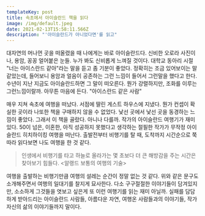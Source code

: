 ```yaml
---
templateKey: post
title: 속초에서 아이슬란드 책을 읽다
image: /img/default.jpeg
date: 2021-02-13T15:58:11.566Z
description: "'아이슬란드가 아니었다면'를 읽고"
---
```

대자연의 머나먼 곳을 떠올렸을 때 나에게는 바로 아이슬란드다. 신비한 오로라 사진이나, 용암, 꽁꽁 얼어붙은 눈들. 누가 봐도 신비롭게 느껴질 것이다. 대학교 동아리 시절 "너는 아이스란드 같아"라는 말을 듣고 좀 기분이 좋았다. 정확히는 조금 있어보이는 말같았는데, 들어보니 용암과 얼음이 공존하는 그런 느낌이 들어서 그런말을 했다고 한다. 수년이 지난 지금도 아이슬란드하면 그 말이 떠오른다. 뭔가 강렬하지만, 조화를 이루는 그런느낌이랄까. 아무튼 마음에 든다. "아이스란드 같은 사람"

매우 지쳐 속초에 여행을 떠났다. 서점에 딸린 게스트 하우스에 지냈다. 뭔가 컨셉이 확실한 곳이라 나또한 책을 구매하지 않을 수 없었다. 낯선 곳에서 낯선 곳을 동경하는 느낌이 좋았다. 그래서 이 책을 골랐다. 아니나 다를까. 작가의 아이슬란드 여행기가 재미있다. 50이 넘은, 이혼한, 아직 성공하지 못했다고 생각하는 절필한 작가가 무작정 아이슬란드 히치하이킹 여행을 떠난다. 출발전부터 비행기를 탈 때, 도착까지 시간순으로 쭉 따라 읽다보면 나도 여행을 한 것 같다.

> 인생에서 비행기를 타고 하늘로 올라가는 몇 초보다 더 큰 해방감을 주는 시간은 찾아보기 힘들다. <알랭드 보통의 여행의 기술>

여행을 출발하는 비행기만큼 여행의 설레는 순간이 정말 없는 것 같다. 위와 같은 문구도 소개해주면서 여행의 일대기를 찰지게 묘사한다. 다소 구구절절한 이야기들이 담겨있지만, 소소하게 그것들을 엿보고 싶은게 또 이런 여행기를 읽는 재미 아닐까. 실패를 담담하게 받아드리는 아이슬란드 사람들, 아름다운 자연, 여행온 사람들과의 이야기들, 작가 자신의 삶의 이야기들까지 말이다.